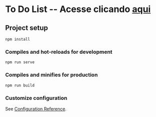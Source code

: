 # To Do List -- Acesse clicando <a href="https://todolist-cacf1.web.app/#/" target="_blank">aqui </a>

## Project setup
```
npm install
```

### Compiles and hot-reloads for development
```
npm run serve
```

### Compiles and minifies for production
```
npm run build
```

### Customize configuration
See [Configuration Reference](https://cli.vuejs.org/config/).
